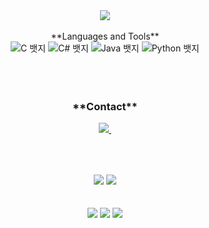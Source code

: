 <div align="center">
  <img src="https://capsule-render.vercel.app/api?type=waving&color=0:ed9d0b,100:f94001&height=240&section=header&text=Hello%20👋%20Nice%20to%20meet%20you!&fontSize=32&animation=fadeIn&fontAlignY=40&fontColor=ffffff"/>
<br>
<br>
<div align="center">
  **Languages and Tools**
  <div class="badge-container">
    <img class="badge" src="https://img.shields.io/badge/c-A8B9CC?style=for-the-badge&logo=c&logoColor=white" alt="C 뱃지">
    <img src="https://img.shields.io/badge/C%23-239120?style=for-the-badge&logo=c-sharp&logoColor=white" alt="C# 뱃지">
    <img src="https://img.shields.io/badge/Java-007396?style=for-the-badge&logo=java&logoColor=white" alt="Java 뱃지">
    <img src="https://img.shields.io/badge/Python-3776AB?style=for-the-badge&logo=python&logoColor=white" alt="Python 뱃지">
  </div>
</div>
<br>
<br>
<br>
<h3 align="center">**Contact**</h3>
<div align="center">
  </a>
  <a href="mailto:wawa111027@gmail.com">
    <img
      src="https://img.shields.io/badge/jskim0899@gmail.com-D14836?style=for-the-badge&logo=gmail&logoColor=white"/>&nbsp
  </a>
</div>

##

<br>
<br>
<div align="center">
  <img src="https://github-readme-stats.vercel.app/api?username=vkvmf&show_icons=true&theme=synthwave">
  <img src="https://github-readme-stats.vercel.app/api/top-langs/?username=vkvmf&layout=compact&theme=synthwave">
<br>
<br>
<br>
<div align="center">
    <img src="https://github-profile-summary-cards.vercel.app/api/cards/profile-details?username=vkvmf&theme=radical" />
    <img src="http://github-profile-summary-cards.vercel.app/api/cards/repos-per-language?username=vkvmf&theme=radical&exclude={exclude}" />
    <img src="http://github-profile-summary-cards.vercel.app/api/cards/stats?username=vkvmf&theme=radical" />
</div>
<br>
<br>
